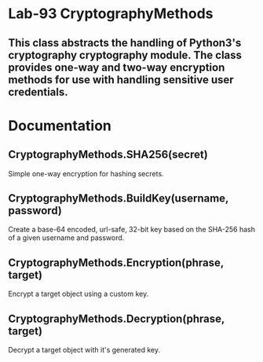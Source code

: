 # Lab-93 CryptographyMethods
This class abstracts the handling of Python3's cryptography cryptography module.  The class provides one-way and two-way encryption methods for use with handling sensitive user credentials.
---
# Documentation
## CryptographyMethods.SHA256(secret)
Simple one-way encryption for hashing secrets.
## CryptographyMethods.BuildKey(username, password)
Create a base-64 encoded, url-safe, 32-bit key based on the SHA-256 hash
of a given username and password.
## CryptographyMethods.Encryption(phrase, target)
Encrypt a target object using a custom key.
## CryptographyMethods.Decryption(phrase, target)
Decrypt a target object with it's generated key.